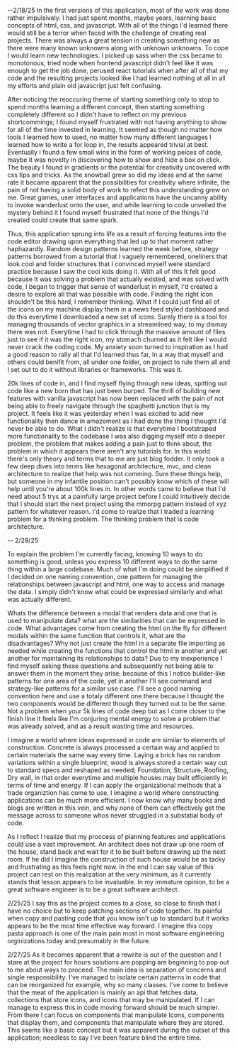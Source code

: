 --2/18/25
In the first versions of this application, most of the work was done rather impulsively. I had just spent months, maybe years, learning basic concepts of html, css, and javascript. With all of the things I'd learned there would still be a terror when faced with the challenge of creating real projects. There was always a great tension in creating something new as there were many known unknowns along with unknown unknowns. To cope I would learn new technologies. I picked up sass when the css became to monotonous, tried node when frontend javascript didn't feel like it was enough to get the job done, perused react tutorials when after all of that my code and the resulting projects looked like I had learned nothing at all in all my efforts and plain old javascript just felt confusing.

After noticing the reoccuring theme of starting something only to stop to spend months learning a different concept, then starting something completely different so I didn't have to reflect on my previous shortcommings; I found myself frustrated with not having anything to show for all of the time invested in learning. It seemed as though no matter how tools I learned how to used, no matter how many different languages I learned how to write a for loop in, the results appeared trivial at best. Eventually I found a few small wins in the form of working peices of code, maybe it was novelty in discovering how to show and hide a box on click. The beauty I found in gradients or the potential for creativity uncovered with css tips and tricks. As the snowball grew so did my ideas and at the same rate it became apparent that the possibilities for creativity where infinite, the pain of not having a solid body of work to refect this understanding grew on me. Great games, user interfaces and applications have the uncanny ability to invoke wanderlust onto the user, and while learning to code unveiled the mystery behind it I found myself frustrated that none of the things I'd created could create that same spark.

Thus, this application sprung into life as a result of forcing features into the code editor drawing upon everything that led up to that moment rather haphazardly. Random design patterns learned the week before, strategy patterns borrowed from a tutorial that I vaguely remembered, oneliners that look cool and folder structures that I convinced myself were standard practice because I saw the cool kids doing it. With all of this It felt good because It was solving a problem that actually existed, and was solved with code, I began to trigger that sense of wanderlust in myself, I'd created a desire to explore all that was possible with code. Finding the right icon shouldn't be this hard, I remember thinking. What if I could just find all of the icons on my machine display them in a news feed styled dashboard and do this everytime I downloaded a new set of icons. Surely there is a tool for managing thousands of vector graphics in a streamlined way, to my dismay there was not. Everytime I had to click through the massive amount of files just to see if it was the right icon, my stomach churned as it felt like I would never crack the coding code. My anxiety soon turned to inspiration as I had a good reason to rally all that I'd learned thus far, In a way that myself and others could benifit from, all under one folder, on project to rule them all and I set out to do it without libraries or frameworks. This was it.

20k lines of code in, and I find myself flying through new ideas, spitting out code like a new born that has just been burped. The thrill of building new features with vanilla javascript has now been replaced with the pain of not being able to freely navigate through the spaghetti junction that is my project. It feels like it was yesterday when I was excited to add new functionality then dance in amazement as I had done the thing I thought I'd never be able to do. What I didn't realize is that everytime I bootstraped more functionality to the codebase I was also digging myself into a deeper problem, the problem that makes adding a pain just to think about, the problem in which it appears there aren't any tutorials for. In this world there's only theory and terms that to me are just blog fodder. It only took a few deep dives into terms like hexagonal architecture, mvc, and clean architecture to realize that help was not comming. Sure these things help, but someone in my infantile position can't possibly know which of these will help until you're about 100k lines in. In other words came to believe that I'd need about 5 trys at a painfully large project before I could intuitively decide that I should start the next project using the mmorpg pattern instead of xyz pattern for whatever reason. I'd come to realize that I traded a learning problem for a thinking problem. The thinking problem that is code architecture.


-- 2/29/25

To explain the problem I'm currently facing, knowing 10 ways to do something is good, unless you express 10 different ways to do the same thing within a large codebase. Much of what I'm doing could be simplified if I decided on one naming convention, one pattern for managing the relationships between javascript and html, one way to access and manage the data. I simply didn't know what could be expressed similarly and what was actually different. 

Whats the difference between a modal that renders data and one that is used to manipulate data? what are the similarities that can be expressed in code. What advantages come from creating the html on the fly for different modals within the same function that controls it, what are the disadvantages? Why not just create the html in a separate file importing as needed while creating the functions that control the html in another and yet another for maintaining its relationships to data? Due to my inexperience I find myself asking these questions and subsequently not being able to answer them in the moment they arise; because of this I notice builder-like patterns for one area of the code, yet in another I'll see command and strategy-like patterns for a similar use case. I'll see a good naming convention here and use a totaly different one there because I thought the two components would be different though they turned out to be the same. Not a problem when your 5k lines of code deep but as I come closer to the finish line it feels like I'm conjuring mental energy to solve a problem that was already solved, and as a result wasting time and resources. 

I imagine a world where ideas expressed in code are similar to elements of construction. Concrete is always processed a certain way and applied to certain materials the same way every time. Laying a brick has no random variations within a single blueprint; wood is always stored a certain way cut to standard specs and reshaped as needed; Foundation, Structure, Roofing, Dry wall, in that order everytime and multiple houses may built efficiently in terms of time and energy. If I can apply the organizational methods that a trade organiztion has come to use, I imagine a world where constructing applications can be much more efficient. I now know why many books and blogs are written in this vein, and why none of them can effectively get the message across to someone whos never struggled in a substatial body of code.

As I reflect I realize that my proccess of planning features and applications could use a vast improvement. An architect does not draw up one room of the house, stand back and wait for it to be built before drawing up the next room. If he did I imagine the construction of such house would be as tacky and frustrating as this feels right now. In the end I can say value of this project can rest on this realization at the very minimum, as it currently stands that lesson appears to be invaluable. In my immature opinion, to be a great software engineer is to be a great software architect.

2/25/25
I say this as the project comes to a close, so close to finish that I have no choice but to keep patching sections of code together. Its painful when copy and pasting code that you know isn't up to standard but it works appears to be the most time effective way forward. I imagine this copy pasta approach is one of the main pain most in most software engineering orginizations today and presumably in the future.


2/27/25
As it becomes apparent that a rewrite is out of the question and I stare at the project for hours solutions are popping are beginning to pop out to me about ways to proceed. The main idea is separation of concerns and single responsibility. I've managed to isolate certain patterns in code that can be reorganized for example, why so many classes. I've come to believe that the meat of the application is mainly an api that fetches data, collections that store icons, and icons that may be manipulated. If I can manage to express this in code moving forward should be much simpler. From there I can focus on components that manipulate Icons, components that display them, and components that manipulate where they are stored. This seems like a basic concept but it was apparent during the outset of this application; needless to say I've been feature blind the entire time.
